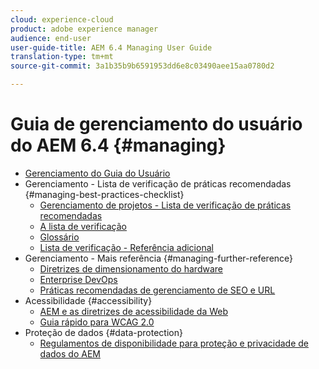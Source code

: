 ```yaml
---
cloud: experience-cloud
product: adobe experience manager
audience: end-user
user-guide-title: AEM 6.4 Managing User Guide
translation-type: tm+mt
source-git-commit: 3a1b35b9b6591953dd6e8c03490aee15aa0780d2

---
```



# Guia de gerenciamento do usuário do AEM 6.4 {#managing}

+ [Gerenciamento do Guia do Usuário](home.md)
+ Gerenciamento - Lista de verificação de práticas recomendadas {#managing-best-practices-checklist}
   + [Gerenciamento de projetos - Lista de verificação de práticas recomendadas](best-practices.md)
   + [A lista de verificação](best-practices-checklist.md)
   + [Glossário](best-practices-glossary.md)
   + [Lista de verificação - Referência adicional](best-practices-further-reference.md)
+ Gerenciamento - Mais referência {#managing-further-reference}
   + [Diretrizes de dimensionamento do hardware](hardware-sizing-guidelines.md) 
   + [Enterprise DevOps](enterprise-devops.md)
   + [Práticas recomendadas de gerenciamento de SEO e URL](seo-and-url-management.md)
+ Acessibilidade {#accessibility}
   + [AEM e as diretrizes de acessibilidade da Web](web-accessibility.md)
   + [Guia rápido para WCAG 2.0](qg-wcag.md)
+ Proteção de dados {#data-protection}
   + [Regulamentos de disponibilidade para proteção e privacidade de dados do AEM](data-protection-and-privacy.md)
